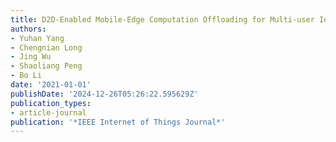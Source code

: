 ```yaml
---
title: D2D-Enabled Mobile-Edge Computation Offloading for Multi-user IoT Network
authors:
- Yuhan Yang
- Chengnian Long
- Jing Wu
- Shaoliang Peng
- Bo Li
date: '2021-01-01'
publishDate: '2024-12-26T05:26:22.595629Z'
publication_types:
- article-journal
publication: '*IEEE Internet of Things Journal*'
---
```

